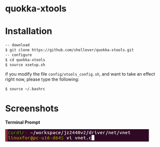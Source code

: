 # quokka-xtools

# Installation

```
-- download
$ git clone https://github.com/shellever/quokka-xtools.git
-- configure
$ cd quokka-xtools
$ source xsetup.sh
```

if you modify the file `config/xtools_config.sh`, and want to take an effect right now,
please type the following:

```
$ source ~/.bashrc
```


# Screenshots

**Terminal Prompt**

![Terminal Prompt](./screenshots/terminal-prompt.png "terminal prompt")
